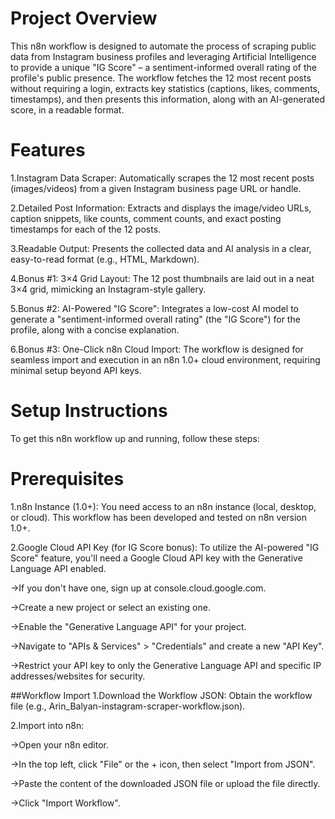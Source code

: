 # Project Overview
This n8n workflow is designed to automate the process of scraping public data from Instagram business profiles and leveraging Artificial Intelligence to provide a unique "IG Score" – a sentiment-informed overall rating of the profile's public presence. The workflow fetches the 12 most recent posts without requiring a login, extracts key statistics (captions, likes, comments, timestamps), and then presents this information, along with an AI-generated score, in a readable format.

# Features
1.Instagram Data Scraper: Automatically scrapes the 12 most recent posts (images/videos) from a given Instagram business page URL or handle.

2.Detailed Post Information: Extracts and displays the image/video URLs, caption snippets, like counts, comment counts, and exact posting timestamps for each of the 12 posts.

3.Readable Output: Presents the collected data and AI analysis in a clear, easy-to-read format (e.g., HTML, Markdown).

4.Bonus #1: 3×4 Grid Layout: The 12 post thumbnails are laid out in a neat 3×4 grid, mimicking an Instagram-style gallery.

5.Bonus #2: AI-Powered "IG Score": Integrates a low-cost AI model to generate a "sentiment-informed overall rating" (the "IG Score") for the profile, along with a concise explanation.

6.Bonus #3: One-Click n8n Cloud Import: The workflow is designed for seamless import and execution in an n8n 1.0+ cloud environment, requiring minimal setup beyond API keys.

# Setup Instructions
To get this n8n workflow up and running, follow these steps:


# Prerequisites

1.n8n Instance (1.0+): You need access to an n8n instance (local, desktop, or cloud). This workflow has been developed and tested on n8n version 1.0+.

2.Google Cloud API Key (for IG Score bonus): To utilize the AI-powered "IG Score" feature, you'll need a Google Cloud API key with the Generative Language API enabled.

   ->If you don't have one, sign up at console.cloud.google.com.

   ->Create a new project or select an existing one.

   ->Enable the "Generative Language API" for your project.

   ->Navigate to "APIs & Services" > "Credentials" and create a new "API Key".

   ->Restrict your API key to only the Generative Language API and specific IP addresses/websites for security.

##Workflow Import
1.Download the Workflow JSON: Obtain the workflow file (e.g., Arin_Balyan-instagram-scraper-workflow.json).

2.Import into n8n:

 ->Open your n8n editor.

 ->In the top left, click "File" or the + icon, then select "Import from JSON".

 ->Paste the content of the downloaded JSON file or upload the file directly.

 ->Click "Import Workflow".
 
